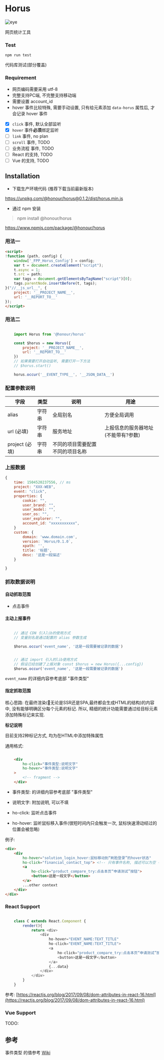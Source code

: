 
# Horus

![eye](https://raw.githubusercontent.com/HonourFE/horus/master/images/horus.jpg)

网页统计工具

### Test

    npm run test

代码库测试(部分覆盖)

### Requirement

* 网页编码需要采用 utf-8
* 完整支持PC端, 不完整支持移动端
* 需要设置 account_id
* hover 事件比较特殊, 需要手动设置, 只有给元素添加 ``data-horus`` 属性后, 才会记录 hover 事件

* [x] ``click`` 事件, 默认全部监听
* [x] ``hover`` 事件**必须**绑定监听
* [ ] ``link`` 事件, no plan
* [ ] ``scroll`` 事件, TODO
* [ ] 业务流程 事件, TODO
* [ ] React 的支持, TODO
* [ ] Vue 的支持, TODO

## Installation

* 下载生产环境代码 (推荐下载当前最新版本)

https://unpkg.com/@honour/horus@0.1.2/dist/horus.min.js

* 通过 npm 安装

> npm install @honour/horus

https://www.npmjs.com/package/@honour/horus


### 用法一

```html
<script>
!function (path, config) {
    window['_FPP_Horus_Config'] = config;
    var t = document.createElement("script");
    t.async = 1;
    t.src = path;
    var tags = document.getElementsByTagName("script")[0];
    tags.parentNode.insertBefore(t, tags);
}("//__js_url__", {
    project: '__PROJECT_NAME__',
    url: '__REPORT_TO__'
});
</script>
```

### 用法二

```javascript

    import Horus from '@honour/horus'

    const $horus = new Horus({
        project: '__PROJECT_NAME__',
        url: '__REPORT_TO__'
    })
    // 如果需要打开自动监听, 需要打开一下方法
    // $horus.start()

    horus.occur('__EVENT_TYPE__', '__JSON_DATA__')

```

### 配置参数说明

字段 | 类型 | 说明 | 用途
--- | --- | --- | ---
alias       | 字符串    |   全局别名 | 方便全局调用
url (必填)         |字符串     |   服务地址| 上报信息的服务器地址(不能带有\?参数)
project (必填)    |字符串     |  不同的项目需要配置不同的项目名称

### 上报数据

```javascript
{
    time: 1504520237556, // ms
    project: "XXX-WEB",
    event: "click",
    properties: { 
        cookie: "",
        user_brand: "",
        user_model: "",
        user_os: "",
        user_explorer: "",
        account_id: "xxxxxxxxxxx",
    }
    custom: {
        domain: 'www.domain.com',
        version: `Horus/0.1.0`,
        xpath: '',
        title: '标题',
        desc: '这是一段描述'
    }

}
```

### 抓取数据说明

#### 自动抓取范围

* 点击事件

#### 主动上报事件

```javascript

    // 通过 CDN 引入lib的使用方式
    // 变量别名是通过配置的 alias 参数生成 

    $horus.occur('event_name', '这是一段需要被记录的数据')

```

```javascript

    // 通过 import 引入的lib使用方式
    // 假设已经创建了上报对象 const $horus = new Horus({...config})
    $horus.occur('event_name', '这是一段需要被记录的数据')

```

``event_name`` 的详细内容参考底部 "事件类型"

#### 指定抓取范围

核心思路: 在最终渲染(无论是SSR还是SPA,最终都会生成HTML的结构)的内容中, 没有能够明确区分每个元素的标记. 所以, 精细的统计功能需要通过给目标元素添加特殊标记来实现.

**标记说明**

目前支持2种标记方式, 均为在HTML中添加特殊属性

通用格式:

```html

    <div 
        ho-click="事件类型:说明文字"
        ho-hover="事件类型:说明文字"
    >
        <!-- fragment -->
    </div>

```

* 事件类型: 的详细内容参考底部 "事件类型"
* 说明文字: 附加说明, 可以不填

* ho-click: 监听点击事件
* ho-hover: 监听鼠标移入事件(很短时间内只会触发一次, 鼠标快速滑动经过的位置会被忽略)

例子:

```html
<div>
    <div 
        ho-hover="solution_login_hover:鼠标移动到“刷脸登录”的hover状态" 
        ho-click="financial_contact_top"> <!-- 只有事件名称, 描述可以为空 -->
        <a 
            ho-click="product_compare_try:点击本页“申请测试”按钮">
            <button>这是一段文字</button>
        </a>
        ...other context
    </div>
</div>

```

### React Support

```javascript

    class C extends React.Component {
        render(){
            return <div>
                <div 
                    ho-hover="EVENT_NAME:TEXT_TITLE" 
                    ho-click="EVENT_NAME:TEXT_TITLE">
                    <a 
                        ho-click="product_compare_try:点击本页“申请测试”按钮">
                        <button>这是一段文字</button>
                    </a>
                    {...data}
                </div>
            </div>
        }
    }

```

参考: [https://reactjs.org/blog/2017/09/08/dom-attributes-in-react-16.html](https://reactjs.org/blog/2017/09/08/dom-attributes-in-react-16.html)

### Vue Support

TODO:


## 参考


事件类型 的值参考 [Wiki](https://wiki.megvii-inc.com/pages/viewpage.action?pageId=16974900)